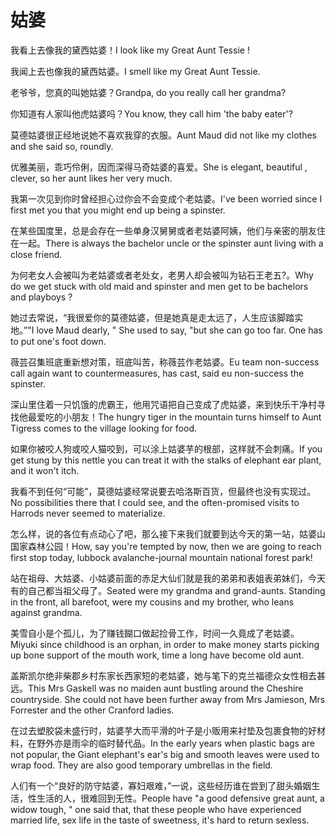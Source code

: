 # 姑婆

<p><span class="chinese">我看上去像我的黛西姑婆！</span><span class="english">I look like my Great Aunt Tessie !</span></p>

<p><span class="chinese">我闻上去也像我的黛西姑婆。</span><span class="english">I smell like my Great Aunt Tessie.</span></p>

<p><span class="chinese">老爷爷，您真的叫她姑婆？</span><span class="english">Grandpa, do you really call her grandma?</span></p>

<p><span class="chinese">你知道有人家叫他虎姑婆吗？</span><span class="english">You know, they call him 'the baby eater'?</span></p>

<p><span class="chinese">莫德姑婆很正经地说她不喜欢我穿的衣服。</span><span class="english">Aunt Maud did not like my clothes and she said so, roundly.</span></p>

<p><span class="chinese">优雅美丽，乖巧伶俐，因而深得马奇姑婆的喜爱。</span><span class="english">She is elegant, beautiful , clever, so her aunt likes her very much.</span></p>

<p><span class="chinese">我第一次见到你时曾经担心过你会不会变成个老姑婆。</span><span class="english">I've been worried since I first met you that you might end up being a spinster.</span></p>

<p><span class="chinese">在某些国度里，总是会存在一些单身汉舅舅或者老姑婆阿姨，他们与亲密的朋友住在一起。</span><span class="english">There is always the bachelor uncle or the spinster aunt living with a close friend.</span></p>

<p><span class="chinese">为何老女人会被叫为老姑婆或者老处女，老男人却会被叫为钻石王老五?。</span><span class="english">Why do we get stuck with old maid and spinster and men get to be bachelors and playboys ?</span></p>

<p><span class="chinese">她过去常说，“我很爱你的莫德姑婆，但是她真是走太远了，人生应该脚踏实地。”</span><span class="english">"I love Maud dearly, " She used to say, "but she can go too far. One has to put one's foot down.</span></p>

<p><span class="chinese">薇芸召集班底重新想对策，班底叫苦，称薇芸作老姑婆。</span><span class="english">Eu team non-success call again want to countermeasures, has cast, said eu non-success the spinster.</span></p>

<p><span class="chinese">深山里住着一只饥饿的虎霸王，他用咒语把自己变成了虎姑婆，来到快乐干净村寻找他最爱吃的小朋友！</span><span class="english">The hungry tiger in the mountain turns himself to Aunt Tigress comes to the village looking for food.</span></p>

<p><span class="chinese">如果你被咬人狗或咬人猫咬到，可以涂上姑婆芋的根部，这样就不会刺痛。</span><span class="english">If you get stung by this nettle you can treat it with the stalks of elephant ear plant, and it won't itch.</span></p>

<p><span class="chinese">我看不到任何“可能”，莫德姑婆经常说要去哈洛斯百货，但最终也没有实现过。</span><span class="english">No possibilities there that I could see, and the often-promised visits to Harrods never seemed to materialize.</span></p>

<p><span class="chinese">怎么样，说的各位有点动心了吧，那么接下来我们就要到达今天的第一站，姑婆山国家森林公园！</span><span class="english">How, say you're tempted by now, then we are going to reach first stop today, lubbock avalanche-journal mountain national forest park!</span></p>

<p><span class="chinese">站在祖母、大姑婆、小姑婆前面的赤足大仙们就是我的弟弟和表姐表弟妹们，今天有的自己都当祖父母了。</span><span class="english">Seated were my grandma and grand-aunts. Standing in the front, all barefoot, were my cousins and my brother, who leans against grandma.</span></p>

<p><span class="chinese">美雪自小是个孤儿，为了赚钱餬口做起捡骨工作，时间一久竟成了老姑婆。</span><span class="english">Miyuki since childhood is an orphan, in order to make money starts picking up bone support of the mouth work, time a long have become old aunt.</span></p>

<p><span class="chinese">盖斯凯尔绝非柴郡乡村东家长西家短的老姑婆，她与笔下的克兰福德众女性相去甚远。</span><span class="english">This Mrs Gaskell was no maiden aunt bustling around the Cheshire countryside. She could not have been further away from Mrs Jamieson, Mrs Forrester and the other Cranford ladies.</span></p>

<p><span class="chinese">在过去塑胶袋未盛行时，姑婆芋大而平滑的叶子是小贩用来衬垫及包裹食物的好材料，在野外亦是雨伞的临时替代品。</span><span class="english">In the early years when plastic bags are not popular, the Giant elephant's ear's big and smooth leaves were used to wrap food. They are also good temporary umbrellas in the field.</span></p>

<p><span class="chinese">人们有一个“良好的防守姑婆，寡妇艰难，”一说，这些经历谁在尝到了甜头婚姻生活，性生活的人，很难回到无性。</span><span class="english">People have "a good defensive great aunt, a widow tough, " one said that, that these people who have experienced married life, sex life in the taste of sweetness, it's hard to return sexless.</span></p>

